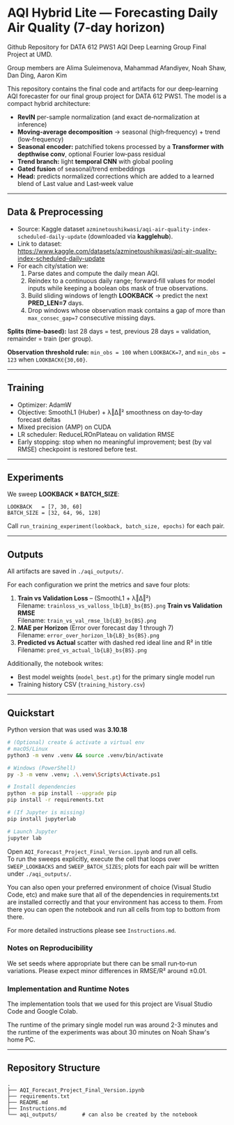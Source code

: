 # AQI Hybrid Lite — Forecasting Daily Air Quality (7‑day horizon)

Github Repository for DATA 612 PWS1 AQI Deep Learning Group Final Project at UMD.

Group members are Alima Suleimenova, Mahammad Afandiyev, Noah Shaw, Dan Ding, Aaron Kim

This repository contains the final code and artifacts for our deep‑learning AQI forecaster for our final group project for DATA 612 PWS1.
The model is a compact hybrid architecture:

- **RevIN** per-sample normalization (and exact de‑normalization at inference)
- **Moving-average decomposition** → seasonal (high‑frequency) + trend (low‑frequency)
- **Seasonal encoder:** patchified tokens processed by a **Transformer with depthwise conv**, optional Fourier low‑pass residual
- **Trend branch:** light **temporal CNN** with global pooling
- **Gated fusion** of seasonal/trend embeddings
- **Head:** predicts normalized corrections which are added to a learned blend of Last value and Last‑week value

---

## Data & Preprocessing

- Source: Kaggle dataset `azminetoushikwasi/aqi-air-quality-index-scheduled-daily-update` (downloaded via **kagglehub**).
- Link to dataset: https://www.kaggle.com/datasets/azminetoushikwasi/aqi-air-quality-index-scheduled-daily-update
- For each city/station we:
  1. Parse dates and compute the daily mean AQI.
  2. Reindex to a continuous daily range; forward‑fill values for model inputs while keeping a boolean obs mask of true observations.
  3. Build sliding windows of length **LOOKBACK** → predict the next **PRED_LEN=7** days.
  4. Drop windows whose observation mask contains a gap of more than `max_consec_gap=7` consecutive missing days.

**Splits (time‑based):** last 28 days = test, previous 28 days = validation, remainder = train (per group).

**Observation threshold rule:** `min_obs = 100` when `LOOKBACK=7`, and `min_obs = 123` when `LOOKBACK∈{30,60}`.

---

## Training

- Optimizer: AdamW
- Objective: SmoothL1 (Huber) + λ‖Δ‖² smoothness on day‑to‑day forecast deltas
- Mixed precision (AMP) on CUDA
- LR scheduler: ReduceLROnPlateau on validation RMSE
- Early stopping: stop when no meaningful improvement; best (by val RMSE) checkpoint is restored before test.

---

## Experiments

We sweep **LOOKBACK × BATCH_SIZE**:

```
LOOKBACK   = [7, 30, 60]
BATCH_SIZE = [32, 64, 96, 128]
```

Call `run_training_experiment(lookback, batch_size, epochs)` for each pair.

---

## Outputs

All artifacts are saved in `./aqi_outputs/`.

For each configuration we print the metrics and save four plots:

1. **Train vs Validation Loss** – (SmoothL1 + λ‖Δ‖²)  
   Filename: `trainloss_vs_valloss_lb{LB}_bs{BS}.png`
**Train vs Validation RMSE**  
   Filename: `train_vs_val_rmse_lb{LB}_bs{BS}.png`
3. **MAE per Horizon** (Error over forecast day 1 through 7)  
   Filename: `error_over_horizon_lb{LB}_bs{BS}.png`
4. **Predicted vs Actual** scatter with dashed red ideal line and R² in title  
   Filename: `pred_vs_actual_lb{LB}_bs{BS}.png`

Additionally, the notebook writes:
- Best model weights (`model_best.pt`) for the primary single model run
- Training history CSV (`training_history.csv`)

---

## Quickstart

Python version that was used was **3.10.18**

```bash
# (Optional) create & activate a virtual env
# macOS/Linux
python3 -m venv .venv && source .venv/bin/activate

# Windows (PowerShell)
py -3 -m venv .venv; .\.venv\Scripts\Activate.ps1

# Install dependencies
python -m pip install --upgrade pip
pip install -r requirements.txt

# (If Jupyter is missing)
pip install jupyterlab

# Launch Jupyter
jupyter lab
```

Open `AQI_Forecast_Project_Final_Version.ipynb` and run all cells.  
To run the sweeps explicitly, execute the cell that loops over `SWEEP_LOOKBACKS` and `SWEEP_BATCH_SIZES`; plots for each pair will be written under `./aqi_outputs/`.

You can also open your preferred environment of choice (Visual Studio Code, etc) and make sure that all of the dependencies in requirements.txt are installed correctly and that your environment has access to them.
From there you can open the notebook and run all cells from top to bottom from there.

For more detailed instructions please see `Instructions.md`.

### Notes on Reproducibility
We set seeds where appropriate but there can be small run‑to‑run variations. Please expect minor differences in RMSE/R² around ±0.01.

### Implementation and Runtime Notes
The implementation tools that we used for this project are Visual Studio Code and Google Colab.

The runtime of the primary single model run was around 2-3 minutes and the runtime of the experiments was about 30 minutes on Noah Shaw's home PC.

---

## Repository Structure

```
.
├── AQI_Forecast_Project_Final_Version.ipynb
├── requirements.txt
├── README.md
├── Instructions.md
└── aqi_outputs/        # can also be created by the notebook
```
